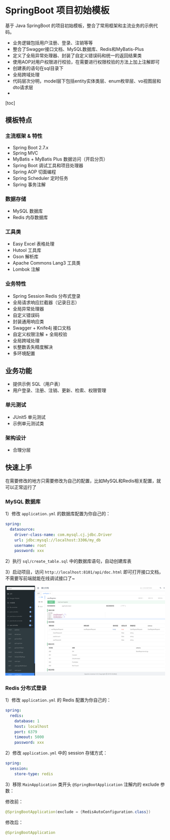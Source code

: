# SpringBoot 项目初始模板

基于 Java SpringBoot 的项目初始模板，整合了常用框架和主流业务的示例代码。
- 业务逻辑包括用户注册、登录、注销等等
- 整合了Swagger接口文档、MySQL数据库、Redis和MyBatis-Plus
- 定义了全局异常处理器、封装了自定义错误码和统一的返回结果类
- 使用AOP对用户权限进行校验，在需要进行权限校验的方法上加上注解即可
- 创建表的语句在sql目录下
- 全局跨域处理
- 代码层次分明，model层下包括entity实体类层、enum枚举层、vo视图层和dto请求层
- 

[toc]

## 模板特点

### 主流框架 & 特性

- Spring Boot 2.7.x
- Spring MVC
- MyBatis + MyBatis Plus 数据访问（开启分页）
- Spring Boot 调试工具和项目处理器
- Spring AOP 切面编程
- Spring Scheduler 定时任务
- Spring 事务注解

### 数据存储

- MySQL 数据库
- Redis 内存数据库

### 工具类

- Easy Excel 表格处理
- Hutool 工具库
- Gson 解析库
- Apache Commons Lang3 工具类
- Lombok 注解

### 业务特性

- Spring Session Redis 分布式登录
- 全局请求响应拦截器（记录日志）
- 全局异常处理器
- 自定义错误码
- 封装通用响应类
- Swagger + Knife4j 接口文档
- 自定义权限注解 + 全局校验
- 全局跨域处理
- 长整数丢失精度解决
- 多环境配置


## 业务功能

- 提供示例 SQL（用户表）
- 用户登录、注册、注销、更新、检索、权限管理

### 单元测试

- JUnit5 单元测试
- 示例单元测试类

### 架构设计

- 合理分层


## 快速上手

在需要修改的地方只需要修改为自己的配置，比如MySQL和Redis相关配置，就可以正常运行了

### MySQL 数据库

1）修改 `application.yml` 的数据库配置为你自己的：

```yml
spring:
  datasource:
    driver-class-name: com.mysql.cj.jdbc.Driver
    url: jdbc:mysql://localhost:3306/my_db
    username: root
    password: xxx
```

2）执行 `sql/create_table.sql` 中的数据库语句，自动创建库表

3）启动项目，访问 `http://localhost:8101/api/doc.html` 即可打开接口文档，不需要写前端就能在线调试接口了~

![](doc/swagger.png)

### Redis 分布式登录

1）修改 `application.yml` 的 Redis 配置为你自己的：

```yml
spring:
  redis:
    database: 1
    host: localhost
    port: 6379
    timeout: 5000
    password: xxx
```

2）修改 `application.yml` 中的 session 存储方式：

```yml
spring:
  session:
    store-type: redis
```

3）移除 `MainApplication` 类开头 `@SpringBootApplication` 注解内的 exclude 参数：

修改前：

```java
@SpringBootApplication(exclude = {RedisAutoConfiguration.class})
```

修改后：


```java
@SpringBootApplication
```
